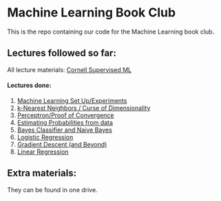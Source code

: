 # Machine Learning Book Club
This is the repo containing our code for the Machine Learning book club.

## Lectures followed so far:
All lecture materials: [Cornell Supervised ML](https://www.cs.cornell.edu/courses/cs4780/2018fa/lectures/)
#### Lectures done:
1. [Machine Learning Set Up/Experiments](https://www.cs.cornell.edu/courses/cs4780/2018fa/lectures/lecturenote01_MLsetup.html)
2. [k-Nearest Neighbors / Curse of Dimensionality](https://www.cs.cornell.edu/courses/cs4780/2018fa/lectures/lecturenote02_kNN.html)
3. [Perceptron/Proof of Convergence](https://www.cs.cornell.edu/courses/cs4780/2018fa/lectures/lecturenote03.html)
4. [Estimating Probabilities from data](https://www.cs.cornell.edu/courses/cs4780/2018fa/lectures/lecturenote04.html)
5. [Bayes Classifier and Naive Bayes](https://www.cs.cornell.edu/courses/cs4780/2018fa/lectures/lecturenote05.html)
6. [Logistic Regression](https://www.cs.cornell.edu/courses/cs4780/2018fa/lectures/lecturenote06.html)
7. [Gradient Descent (and Beyond)](https://www.cs.cornell.edu/courses/cs4780/2018fa/lectures/lecturenote07.html)
8. [Linear Regression](https://www.cs.cornell.edu/courses/cs4780/2018fa/lectures/lecturenote08.htmlM)

## Extra materials:
They can be found in one drive.
